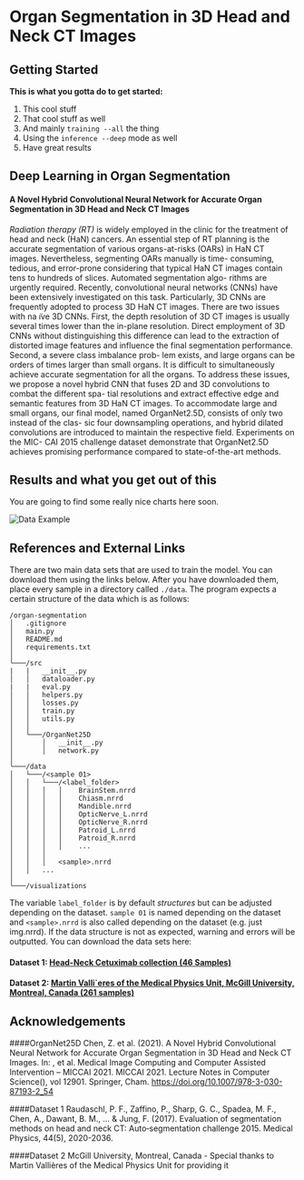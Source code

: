 # Organ Segmentation in 3D Head and Neck CT Images

## Getting Started

**This is what you gotta do to get started:**

1) This cool stuff
2) That cool stuff as well
3) And mainly `training --all` the thing
4) Using the `inference --deep` mode as well
5) Have great results

## Deep Learning in Organ Segmentation

#### A Novel Hybrid Convolutional Neural Network for Accurate Organ Segmentation  in 3D Head and Neck CT Images

*Radiation therapy (RT)* is widely employed in the clinic for the treatment of head and neck (HaN) cancers. An essential 
step of RT planning is the accurate segmentation of various organs-at-risks (OARs) in HaN CT images. Nevertheless, 
segmenting OARs manually is time- consuming, tedious, and error-prone considering that typical HaN CT images contain 
tens to hundreds of slices. Automated segmentation algo- rithms are urgently required. Recently, convolutional neural 
networks (CNNs) have been extensively investigated on this task. Particularly, 3D CNNs are frequently adopted to process 
3D HaN CT images. There are two issues with na ̈ıve 3D CNNs. First, the depth resolution of 3D CT images is usually 
several times lower than the in-plane resolution. Direct employment of 3D CNNs without distinguishing this difference 
can lead to the extraction of distorted image features and influence the final segmentation performance. Second, a 
severe class imbalance prob- lem exists, and large organs can be orders of times larger than small organs. It is 
difficult to simultaneously achieve accurate segmentation for all the organs. To address these issues, we propose a 
novel hybrid CNN that fuses 2D and 3D convolutions to combat the different spa- tial resolutions and extract effective 
edge and semantic features from 3D HaN CT images. To accommodate large and small organs, our final model, named 
OrganNet2.5D, consists of only two instead of the clas- sic four downsampling operations, and hybrid dilated 
convolutions are introduced to maintain the respective field. Experiments on the MIC- CAI 2015 challenge dataset
demonstrate that OrganNet2.5D achieves promising performance compared to state-of-the-art methods.


## Results and what you get out of this

You are going to find some really nice charts here soon. 

![Data Example](./data_example.gif)


## References and External Links

There are two main data sets that are used to train the model. You can download them using the links below. After you 
have downloaded them, place every sample in a directory called `./data`. The program expects a certain structure of the
data which is as follows:

```
/organ-segmentation
│   .gitignore
│   main.py
│   README.md    
│   requirements.txt    
│
└───/src
|   |   __init__.py
│   │   dataloader.py
|   |   eval.py
│   │   helpers.py
│   │   losses.py
│   │   train.py
│   │   utils.py
│   │   
│   └───/OrganNet25D
│       │   __init__.py
│       │   network.py
│   
└───/data
│   └───/<sample 01>
│   │   └───/<label_folder>
│   │   │   │    BrainStem.nrrd
│   │   │   │    Chiasm.nrrd
│   │   │   │    Mandible.nrrd
│   │   │   │    OpticNerve_L.nrrd
│   │   │   │    OpticNerve_R.nrrd
│   │   │   │    Patroid_L.nrrd
│   │   │   │    Patroid_R.nrrd
│   │   │   │    ...
│   │   │   
│   │   │   <sample>.nrrd
│   │   ...
│
└───/visualizations
```

The variable `label_folder` is by default *structures* but can be adjusted depending on the dataset. `sample 01` is 
named depending on the dataset and `<sample>.nrrd` is also called depending on the dataset (e.g. just img.nrrd). If
the data structure is not as expected, warning and errors will be outputted. You can download the data sets here: 

#### Dataset 1: [Head-Neck Cetuximab collection (46 Samples)](https://www.imagenglab.com/newsite/pddca/ "Dataset 1")
#### Dataset 2: [Martin Valli`eres of the Medical Physics Unit, McGill University, Montreal, Canada (261 samples)](https://wiki.cancerimagingarchive.net/display/Public/Head-Neck-PET-CT "Dataset 2")


## Acknowledgements

####OrganNet25D
Chen, Z. et al. (2021). A Novel Hybrid Convolutional Neural Network for Accurate Organ Segmentation in 3D Head and Neck 
CT Images. In: , et al. Medical Image Computing and Computer Assisted Intervention – MICCAI 2021. MICCAI 2021. Lecture 
Notes in Computer Science(), vol 12901. Springer, Cham. https://doi.org/10.1007/978-3-030-87193-2_54

####Dataset 1
Raudaschl, P. F., Zaffino, P., Sharp, G. C., Spadea, M. F., Chen, A., Dawant, B. M., … & Jung, F. (2017).
Evaluation of segmentation methods on head and neck CT: Auto‐segmentation challenge 2015.
Medical Physics, 44(5), 2020-2036.

####Dataset 2
McGill University, Montreal, Canada - Special thanks to Martin Vallières of the Medical Physics Unit for providing it